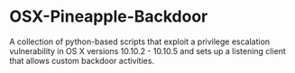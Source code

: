 # OSX-Pineapple-Backdoor
A collection of python-based scripts that exploit a privilege escalation vulnerability in OS X versions 10.10.2 - 10.10.5 and sets up a listening client that allows custom backdoor activities.

